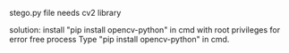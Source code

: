 stego.py file needs cv2 library

solution: install "pip install opencv-python" in cmd with root privileges for error free process
Type "pip install opencv-python" in cmd.
